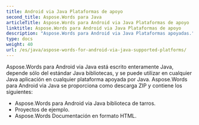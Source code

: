 ```yaml
---
title: Android via Java Plataformas de apoyo
second_title: Aspose.Words para Java
articleTitle: Aspose.Words para Android via Java Plataformas de apoyo
linktitle: Aspose.Words para Android via Java Plataformas de apoyo
description: "Aspose.Words para Android via Java Plataformas apoyadas."
type: docs
weight: 40
url: /es/java/aspose-words-for-android-via-java-supported-platforms/
---
```


Aspose.Words para Android via Java está escrito enteramente Java, depende sólo del estándar Java bibliotecas, y se puede utilizar en cualquier Java aplicación en cualquier plataforma apoyada por Java. Aspose.Words para Android via Java se proporciona como descarga ZIP y contiene los siguientes:

- Aspose.Words para Android via Java biblioteca de tarros.
- Proyectos de ejemplo.
- Aspose.Words Documentación en formato HTML.






